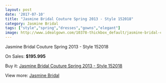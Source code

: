 ```yaml
---
layout: post
date: '2017-07-10'
title: "Jasmine Bridal Couture Spring 2013 - Style 152018"
category: Jasmine Bridal
tags: ["style","spring","dresses","gowns","elegant"]
image: http://www.idealgown.com/10378-thickbox_default/jasmine-bridal-couture-spring-2013-style-152018.jpg
---
```

Jasmine Bridal Couture Spring 2013 - Style 152018

On Sales: **$195.995**
<a href="https://www.idealgown.com/en/jasmine-bridal/4264-jasmine-bridal-couture-spring-2013-style-152018.html"><amp-img layout="responsive" width="600" height="600" src="//www.idealgown.com/10378-thickbox_default/jasmine-bridal-couture-spring-2013-style-152018.jpg" alt="Jasmine Bridal Couture Spring 2013 - Style 152018 0" /></a>
<a href="https://www.idealgown.com/en/jasmine-bridal/4264-jasmine-bridal-couture-spring-2013-style-152018.html"><amp-img layout="responsive" width="600" height="600" src="//www.idealgown.com/10379-thickbox_default/jasmine-bridal-couture-spring-2013-style-152018.jpg" alt="Jasmine Bridal Couture Spring 2013 - Style 152018 1" /></a>

Buy it: [Jasmine Bridal Couture Spring 2013 - Style 152018](https://www.idealgown.com/en/jasmine-bridal/4264-jasmine-bridal-couture-spring-2013-style-152018.html "Jasmine Bridal Couture Spring 2013 - Style 152018")

View more: [Jasmine Bridal](https://www.idealgown.com/en/50-jasmine-bridal "Jasmine Bridal")